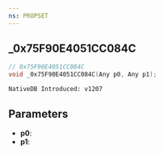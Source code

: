 ```yaml
---
ns: PROPSET
---
```

## _0x75F90E4051CC084C

```c
// 0x75F90E4051CC084C
void _0x75F90E4051CC084C(Any p0, Any p1);
```

```
NativeDB Introduced: v1207
```

## Parameters
* **p0**:
* **p1**:
